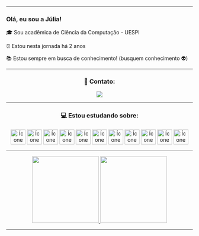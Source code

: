 
 <hr>
 
 <h3> Olá, eu sou a Júlia! </h3>
 
<p> 🎓 Sou acadêmica de Ciência da Computação - UESPI </p>

<p> ⏰ Estou nesta jornada há 2 anos </p>

<p> 📚 Estou sempre em busca de conhecimento! (busquem conhecimento 👽) </p>

 <hr>
 
<div align="center"> 

 ### 👤 Contato:
 
<div> 
 <div align="center">
  <a href="https://www.linkedin.com/in/julia-meneses/" target="_blank">
        <img src="https://img.shields.io/badge/LinkedIn-0077B5?style=for-the-badge&logo=linkedin&logoColor=white" target="_blank">
  </a>
</div>     



<hr>
 
 
<div align="center">
  <h3>💻 Estou estudando sobre:<h3/>
</div>
 
<div align="center"> 
 <img src="https://cdn.jsdelivr.net/gh/devicons/devicon/icons/html5/html5-plain.svg" width="40" height="40" alt="Ícone HTML5" title="HTML5"/>
 <img src="https://cdn.jsdelivr.net/gh/devicons/devicon/icons/css3/css3-plain.svg" width="40" height="40" alt="Ícone CSS3" title="CSS3"/>
 <img src="https://cdn.jsdelivr.net/gh/devicons/devicon/icons/javascript/javascript-plain.svg" width="40" height="40" alt="Ícone Javascript" title="JAVASCRIPT"/>
 <img src="https://cdn.jsdelivr.net/gh/devicons/devicon/icons/php/php-plain.svg" width="40" height="40" alt="Ícone PHP" title="PHP"/>
 <img src="https://cdn.jsdelivr.net/gh/devicons/devicon/icons/java/java-original.svg" width="40" height="40" alt="Ícone Java" title="JAVA"/>
 <img src="https://cdn.jsdelivr.net/gh/devicons/devicon/icons/c/c-plain.svg" width="40" height="40" alt="Ícone C" title="C"/>
 <img src="https://cdn.jsdelivr.net/gh/devicons/devicon/icons/python/python-original.svg" width="40" height="40" alt="Ícone Python" title="PYTHON"/>
 <img src="https://cdn.jsdelivr.net/gh/devicons/devicon/icons/git/git-plain.svg" width="40" height="40" alt="Ícone Git" title="GIT"/>
 <img src="https://cdn.jsdelivr.net/gh/devicons/devicon/icons/github/github-original.svg" width="40" height="40" alt="Ícone Github" title="GITHUB"/>
 <img src="https://cdn.jsdelivr.net/gh/devicons/devicon/icons/react/react-original.svg" width="40" height="40" alt="Ícone React" title="REACT"/>
 <img src="https://cdn.jsdelivr.net/gh/devicons/devicon/icons/mysql/mysql-plain.svg" width="40" height="40" alt="Ícone MySQL" title="MYSQL"/>
<div/>

<hr>

 <p align="center">
  <a href="https://github.com/julliamscc">
   <img height="180em" src="https://github-readme-stats-eight-theta.vercel.app/api?username=juliamscc&show_icons=true&theme=dracula&include_all_commits=true&count_private=true"/>
  <img height="180em" src="https://github-readme-stats-eight-theta.vercel.app/api/top-langs/?username=juliamscc&layout=compact&langs_count=8&theme=dracula"/>
  </a>
 </p>
<hr>
